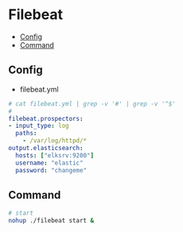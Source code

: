 # Filebeat

- [Config](#config)
- [Command](#command)

## Config

- filebeat.yml

```yaml
# cat filebeat.yml | grep -v '#' | grep -v '^$'
#
filebeat.prospectors:
- input_type: log
  paths:
    - /var/log/httpd/*
output.elasticsearch:
  hosts: ["elksrv:9200"]
  username: "elastic"
  password: "changeme"
```

## Command

```bash
# start
nohup ./filebeat start &
```